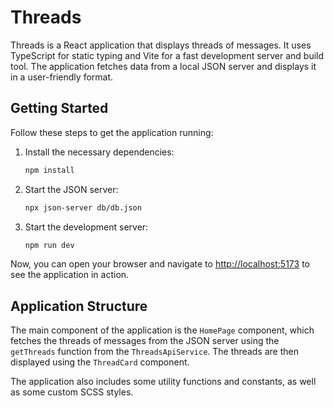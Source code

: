 # Threads

Threads is a React application that displays threads of messages. It uses TypeScript for static typing and Vite for a fast development server and build tool. The application fetches data from a local JSON server and displays it in a user-friendly format.

## Getting Started

Follow these steps to get the application running:

1. Install the necessary dependencies:

   ```sh
   npm install
   ```

2. Start the JSON server:

   ```sh
   npx json-server db/db.json
   ```

3. Start the development server:
   ```sh
   npm run dev
   ```

Now, you can open your browser and navigate to [http://localhost:5173](http://localhost:5173) to see the application in action.

## Application Structure

The main component of the application is the `HomePage` component, which fetches the threads of messages from the JSON server using the `getThreads` function from the `ThreadsApiService`. The threads are then displayed using the `ThreadCard` component.

The application also includes some utility functions and constants, as well as some custom SCSS styles.
